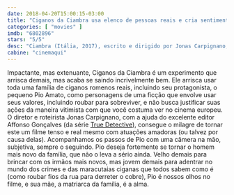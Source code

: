```yaml
---
date: 2018-04-20T15:00:15-03:00
title: "Ciganos da Ciambra usa elenco de pessoas reais e cria sentimento mais estranho que a ficção"
categories: [ "movies" ]
imdb: "6802896"
stars: "5/5"
desc: "Ciambra (Itália, 2017), escrito e dirigido por Jonas Carpignano, com Pio Amato, Koudous Seihon, Damiano Amato."
cabine: "cinemaqui"
---
```

Impactante, mas extenuante, Ciganos da Ciambra é um experimento que arrisca demais, mas acaba se saindo incrivelmente bem. Ele arrisca usar toda uma família de ciganos romenos reais, incluindo seu protagonista, o pequeno Pio Amato, como personagens de uma ficção que envolve usar seus valores, incluindo roubar para sobreviver, e não busca justificar suas ações da maneira vitimista com que você costuma ver no cinema europeu. O diretor e roteirista Jonas Carpignano, com a ajuda do excelente editor Affonso Gonçalves (da série [True Detective](/true-detective-primeira-temporada)), consegue o milagre de tornar este um filme tenso e real mesmo com atuações amadoras (ou talvez por causa delas). Acompanhamos os passos de Pio com uma câmera na mão, subjetiva, sempre o seguindo. Pio deseja fortemente se tornar o homem mais novo da família, que não o leva a sério ainda. Velho demais para brincar com os irmãos mais novos, mas jovem demais para adentrar no mundo dos crimes e das maracutaias ciganas que todos sabem como é (como roubar fios da rua para derreter o cobre), Pio é nossos olhos no filme, e sua mãe, a matriarca da família, é a alma.
